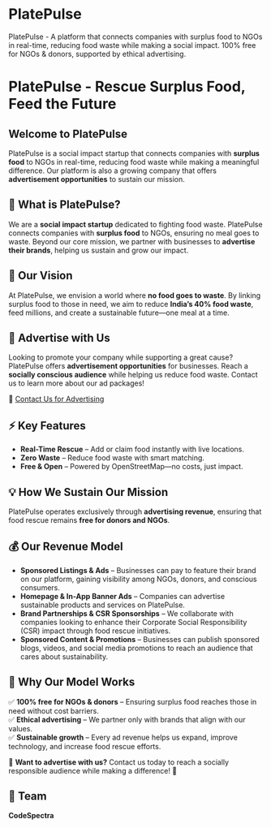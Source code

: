 # PlatePulse
PlatePulse - A platform that connects companies with surplus food to NGOs in real-time, reducing food waste while making a social impact. 100% free for NGOs &amp; donors, supported by ethical advertising. 

# PlatePulse - Rescue Surplus Food, Feed the Future

## Welcome to PlatePulse
PlatePulse is a social impact startup that connects companies with **surplus food** to NGOs in real-time, reducing food waste while making a meaningful difference. Our platform is also a growing company that offers **advertisement opportunities** to sustain our mission.


## 🤔 What is PlatePulse?
We are a **social impact startup** dedicated to fighting food waste. PlatePulse connects companies with **surplus food** to NGOs, ensuring no meal goes to waste. Beyond our core mission, we partner with businesses to **advertise their brands**, helping us sustain and grow our impact.

## 🌱 Our Vision
At PlatePulse, we envision a world where **no food goes to waste**. By linking surplus food to those in need, we aim to reduce **India’s 40% food waste**, feed millions, and create a sustainable future—one meal at a time.

## 📢 Advertise with Us
Looking to promote your company while supporting a great cause? PlatePulse offers **advertisement opportunities** for businesses. Reach a **socially conscious audience** while helping us reduce food waste. Contact us to learn more about our ad packages!

📩 [Contact Us for Advertising](suryanshskcontact@gmail.com)

## ⚡ Key Features
- **Real-Time Rescue** – Add or claim food instantly with live locations.
- **Zero Waste** – Reduce food waste with smart matching.
- **Free & Open** – Powered by OpenStreetMap—no costs, just impact.

## 💡 How We Sustain Our Mission
PlatePulse operates exclusively through **advertising revenue**, ensuring that food rescue remains **free for donors and NGOs**.

## 💰 Our Revenue Model
- **Sponsored Listings & Ads** – Businesses can pay to feature their brand on our platform, gaining visibility among NGOs, donors, and conscious consumers.
- **Homepage & In-App Banner Ads** – Companies can advertise sustainable products and services on PlatePulse.
- **Brand Partnerships & CSR Sponsorships** – We collaborate with companies looking to enhance their Corporate Social Responsibility (CSR) impact through food rescue initiatives.
- **Sponsored Content & Promotions** – Businesses can publish sponsored blogs, videos, and social media promotions to reach an audience that cares about sustainability.

## 📌 Why Our Model Works
✅ **100% free for NGOs & donors** – Ensuring surplus food reaches those in need without cost barriers.  
✅ **Ethical advertising** – We partner only with brands that align with our values.  
✅ **Sustainable growth** – Every ad revenue helps us expand, improve technology, and increase food rescue efforts.  

🔗 **Want to advertise with us?** Contact us today to reach a socially responsible audience while making a difference! 🚀

## 👥 Team
**CodeSpectra**

